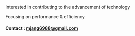 Interested in contributing to the advancement of technology 

Focusing on performance & efficiency

#### Contact : mjang6988@gmail.com
